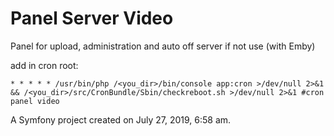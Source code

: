 Panel Server Video
=================

Panel for upload, administration and auto off server if not use (with Emby)

add in cron root:
```
* * * * * /usr/bin/php /<you_dir>/bin/console app:cron >/dev/null 2>&1 && /<you_dir>/src/CronBundle/Sbin/checkreboot.sh >/dev/null 2>&1 #cron panel video
```
A Symfony project created on July 27, 2019, 6:58 am.
